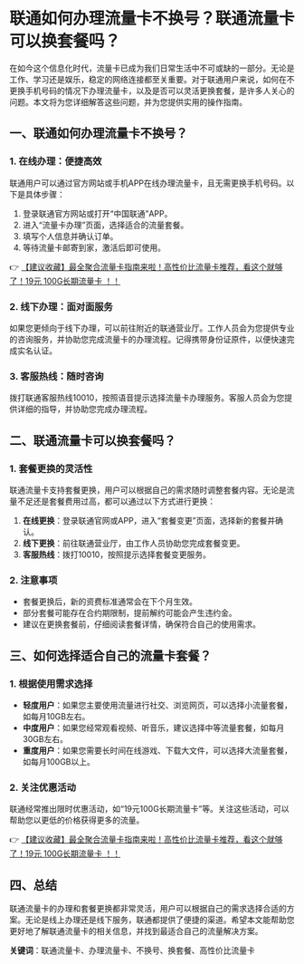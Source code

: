 # 联通如何办理流量卡不换号？联通流量卡可以换套餐吗？

在如今这个信息化时代，流量卡已成为我们日常生活中不可或缺的一部分。无论是工作、学习还是娱乐，稳定的网络连接都至关重要。对于联通用户来说，如何在不更换手机号码的情况下办理流量卡，以及是否可以灵活更换套餐，是许多人关心的问题。本文将为您详细解答这些问题，并为您提供实用的操作指南。

## 一、联通如何办理流量卡不换号？

### 1. 在线办理：便捷高效
联通用户可以通过官方网站或手机APP在线办理流量卡，且无需更换手机号码。以下是具体步骤：
1. 登录联通官方网站或打开“中国联通”APP。
2. 进入“流量卡办理”页面，选择适合的流量套餐。
3. 填写个人信息并确认订单。
4. 等待流量卡邮寄到家，激活后即可使用。

👉 [【建议收藏】最全聚合流量卡指南来啦！高性价比流量卡推荐，看这个就够了！19元 100G长期流量卡 ！！](https://bit.ly/Liuliangka)

### 2. 线下办理：面对面服务
如果您更倾向于线下办理，可以前往附近的联通营业厅。工作人员会为您提供专业的咨询服务，并协助您完成流量卡的办理流程。记得携带身份证原件，以便快速完成实名认证。

### 3. 客服热线：随时咨询
拨打联通客服热线10010，按照语音提示选择流量卡办理服务。客服人员会为您提供详细的指导，并协助您完成办理流程。

## 二、联通流量卡可以换套餐吗？

### 1. 套餐更换的灵活性
联通流量卡支持套餐更换，用户可以根据自己的需求随时调整套餐内容。无论是流量不足还是套餐费用过高，都可以通过以下方式进行更换：
1. **在线更换**：登录联通官网或APP，进入“套餐变更”页面，选择新的套餐并确认。
2. **线下更换**：前往联通营业厅，由工作人员协助您完成套餐变更。
3. **客服热线**：拨打10010，按照提示选择套餐变更服务。

### 2. 注意事项
- 套餐更换后，新的资费标准通常会在下个月生效。
- 部分套餐可能存在合约期限制，提前解约可能会产生违约金。
- 建议在更换套餐前，仔细阅读套餐详情，确保符合自己的使用需求。

## 三、如何选择适合自己的流量卡套餐？

### 1. 根据使用需求选择
- **轻度用户**：如果您主要使用流量进行社交、浏览网页，可以选择小流量套餐，如每月10GB左右。
- **中度用户**：如果您经常观看视频、听音乐，建议选择中等流量套餐，如每月30GB左右。
- **重度用户**：如果您需要长时间在线游戏、下载大文件，可以选择大流量套餐，如每月100GB以上。

### 2. 关注优惠活动
联通经常推出限时优惠活动，如“19元100G长期流量卡”等。关注这些活动，可以帮助您以更低的价格获得更多的流量。

👉 [【建议收藏】最全聚合流量卡指南来啦！高性价比流量卡推荐，看这个就够了！19元 100G长期流量卡 ！！](https://bit.ly/Liuliangka)

## 四、总结
联通流量卡的办理和套餐更换都非常灵活，用户可以根据自己的需求选择合适的方案。无论是线上办理还是线下服务，联通都提供了便捷的渠道。希望本文能帮助您更好地了解联通流量卡的相关信息，并找到最适合自己的流量解决方案。

**关键词**：联通流量卡、办理流量卡、不换号、换套餐、高性价比流量卡